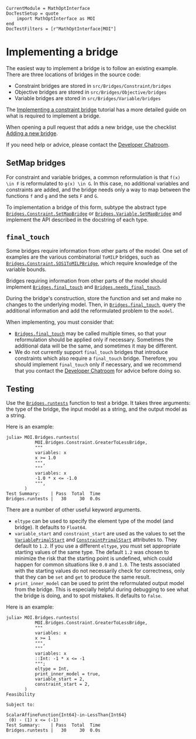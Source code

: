```@meta
CurrentModule = MathOptInterface
DocTestSetup = quote
    import MathOptInterface as MOI
end
DocTestFilters = [r"MathOptInterface|MOI"]
```

# Implementing a bridge

The easiest way to implement a bridge is to follow an existing example. There
are three locations of bridges in the source code:

 * Constraint bridges are stored in `src/Bridges/Constraint/bridges`
 * Objective bridges are stored in `src/Bridges/Objective/bridges`
 * Variable bridges are stored in `src/Bridges/Variable/bridges`

The [Implementing a constraint bridge](@ref) tutorial has a more detailed guide
on what is required to implement a bridge.

When opening a pull request that adds a new bridge, use the checklist
[Adding a new bridge](@ref).

If you need help or advice, please contact the [Developer Chatroom](https://jump.dev/chatroom/).

## SetMap bridges

For constraint and variable bridges, a common reformulation is that ``f(x) \in F``
is reformulated to ``g(x) \in G``. In this case, no additional variables and
constraints are added, and the bridge needs only a way to map between the
functions `f` and `g` and the sets `F` and `G`.

To implementation a bridge of this form, subtype the abstract type
[`Bridges.Constraint.SetMapBridge`](@ref) or
[`Bridges.Variable.SetMapBridge`](@ref) and implement the API described in the
docstring of each type.

## `final_touch`

Some bridges require information from other parts of the model. One set of
examples are the various combinatorial `ToMILP` bridges, such as
[`Bridges.Constraint.SOS1ToMILPBridge`](@ref), which require knowledge of the
variable bounds.

Bridges requiring information from other parts of the model should implement
[`Bridges.final_touch`](@ref) and [`Bridges.needs_final_touch`](@ref).

During the bridge's construction, store the function and set and make no changes
to the underlying model. Then, in [`Bridges.final_touch`](@ref), query the
additional information and add the reformulated problem to the `model`.

When implementing, you must consider that:

 * [`Bridges.final_touch`](@ref) may be called multiple times, so that your
   reformulation should be applied only if necessary. Sometimes the additional
   data will be the same, and sometimes it may be different.
 * We do not currently support `final_touch` bridges that introduce constraints
   which also require a `final_touch` bridge. Therefore, you should implement
   `final_touch` only if necessary, and we recommend that you contact the
   [Developer Chatroom](https://jump.dev/chatroom/) for advice before doing so.

## Testing

Use the [`Bridges.runtests`](@ref) function to test a bridge. It takes three
arguments: the type of the bridge, the input model as a string, and the output
model as a string.

Here is an example:
```jldoctest; filter=[r"[0-9.]+s", r"\s+Time"]
julia> MOI.Bridges.runtests(
           MOI.Bridges.Constraint.GreaterToLessBridge,
           """
           variables: x
           x >= 1.0
           """,
           """
           variables: x
           -1.0 * x <= -1.0
           """,
       )
Test Summary:    | Pass  Total  Time
Bridges.runtests |   30     30  0.0s
```

There are a number of other useful keyword arguments.

 * `eltype` can be used to specify the element type of the model (and bridge).
   It defaults to `Float64`.
 * `variable_start` and `constraint_start` are used as the values to set the
   [`VariablePrimalStart`](@ref) and [`ConstraintPrimalStart`](@ref) attributes
   to. They default to `1.2`. If you use a different `eltype`, you must set
   appropriate starting values of the same type. The default `1.2` was chosen to
   minimize the risk that the starting point is undefined, which could happen
   for common situations like `0.0` and `1.0`. The tests associated with the
   starting values do not necessarily check for correctness, only that they can
   be `set` and `get` to produce the same result.
 * `print_inner_model` can be used to print the reformulated output model from
   the bridge. This is especially helpful during debugging to see what the
   bridge is doing, and to spot mistakes. It defaults to `false`.

Here is an example:

```jldoctest; filter=[r"[0-9.]+s", r"\s+Time"]
julia> MOI.Bridges.runtests(
           MOI.Bridges.Constraint.GreaterToLessBridge,
           """
           variables: x
           x >= 1
           """,
           """
           variables: x
           ::Int: -1 * x <= -1
           """;
           eltype = Int,
           print_inner_model = true,
           variable_start = 2,
           constraint_start = 2,
       )
Feasibility

Subject to:

ScalarAffineFunction{Int64}-in-LessThan{Int64}
 (0) - (1) x <= (-1)
Test Summary:    | Pass  Total  Time
Bridges.runtests |   30     30  0.0s
```
